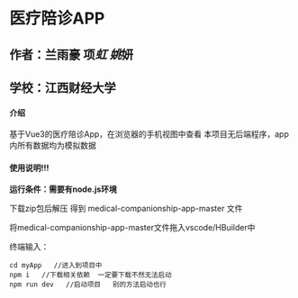 # 医疗陪诊APP

## 作者：兰雨豪 项*虹 姚*妍



##  学校：江西财经大学



#### 介绍

基于Vue3的医疗陪诊App，在浏览器的手机视图中查看
本项目无后端程序，app内所有数据均为模拟数据

#### 使用说明!!!

**运行条件：需要有node.js环境**

下载zip包后解压 得到 medical-companionship-app-master 文件

将medical-companionship-app-master文件拖入vscode/HBuilder中

终端输入：
    
    cd myApp   //进入到项目中
    npm i   //下载相关依赖  一定要下载不然无法启动
    npm run dev   //启动项目   别的方法启动也行

